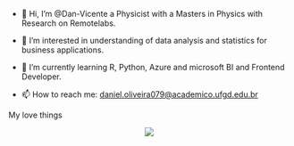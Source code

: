 - 👋 Hi, I’m @Dan-Vicente a Physicist with a Masters in Physics with Research on Remotelabs.
- 👀 I’m interested in understanding of data analysis and statistics for business applications.
- 🌱 I’m currently learning R, Python, Azure and microsoft BI and Frontend Developer.

- 📫 How to reach me: daniel.oliveira079@academico.ufgd.edu.br

My love things

<p align="center">
  <a href="https://skillicons.dev">
    <img src="https://skillicons.dev/icons?i=git,js,html,css,py" />
  </a>
</p>
